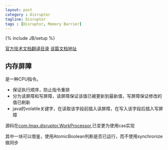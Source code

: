 ```yaml
---
layout: post
category : Disruptor
tagline: Disruptor
tags : [Disruptor, Memory Barrier]
---
```

{% include JB/setup %}

[官方技术文档翻译目录](http://ifeve.com/disruptor/)
[该篇文档地址](http://ifeve.com/disruptor-memory-barrier/)

## 内存屏障
是一种CPU指令。
- 保证执行顺序，防止指令重排
- 分为读屏障和写屏障，读屏障保证该值已被更新到最新值，写屏障保证修改的值已刷新
- java的volatile关键字，在读取该字段前插入读屏障，在写入该字段后插入写屏障

源码在[com.lmax.disruptor.WorkProcessor](https://github.com/lucasguo/disruptor/blob/master/src/main/java/com/lmax/disruptor/WorkProcessor.java),已变更为使用cas实现

其中一块可以借鉴，使用AtomicBoolean判断是否已运行，而不使用synchronize做同步